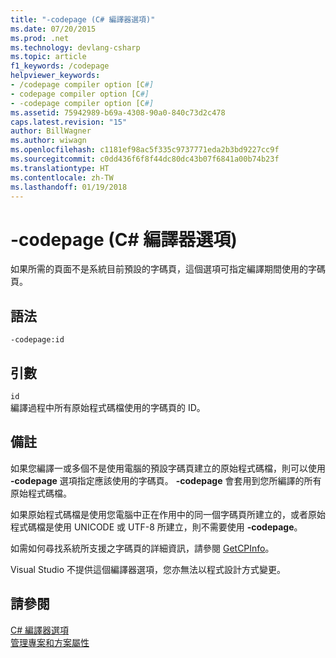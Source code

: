 ```yaml
---
title: "-codepage (C# 編譯器選項)"
ms.date: 07/20/2015
ms.prod: .net
ms.technology: devlang-csharp
ms.topic: article
f1_keywords: /codepage
helpviewer_keywords:
- /codepage compiler option [C#]
- codepage compiler option [C#]
- -codepage compiler option [C#]
ms.assetid: 75942989-b69a-4308-90a0-840c73d2c478
caps.latest.revision: "15"
author: BillWagner
ms.author: wiwagn
ms.openlocfilehash: c1181ef98ac5f335c9737771eda2b3bd9227cc9f
ms.sourcegitcommit: c0dd436f6f8f44dc80dc43b07f6841a00b74b23f
ms.translationtype: HT
ms.contentlocale: zh-TW
ms.lasthandoff: 01/19/2018
---
```

# <a name="-codepage-c-compiler-options"></a>-codepage (C# 編譯器選項)
如果所需的頁面不是系統目前預設的字碼頁，這個選項可指定編譯期間使用的字碼頁。  
  
## <a name="syntax"></a>語法  
  
```console  
-codepage:id  
```  
  
## <a name="arguments"></a>引數  
 `id`  
 編譯過程中所有原始程式碼檔使用的字碼頁的 ID。  
  
## <a name="remarks"></a>備註  
 如果您編譯一或多個不是使用電腦的預設字碼頁建立的原始程式碼檔，則可以使用 **-codepage** 選項指定應該使用的字碼頁。 **-codepage** 會套用到您所編譯的所有原始程式碼檔。  
  
 如果原始程式碼檔是使用您電腦中正在作用中的同一個字碼頁所建立的，或者原始程式碼檔是使用 UNICODE 或 UTF-8 所建立，則不需要使用 **-codepage**。  
  
 如需如何尋找系統所支援之字碼頁的詳細資訊，請參閱 [GetCPInfo](https://msdn.microsoft.com/library/dd318078(VS.85).aspx)。  
  
 Visual Studio 不提供這個編譯器選項，您亦無法以程式設計方式變更。  
  
## <a name="see-also"></a>請參閱  
 [C# 編譯器選項](../../../csharp/language-reference/compiler-options/index.md)  
 [管理專案和方案屬性](/visualstudio/ide/managing-project-and-solution-properties)
